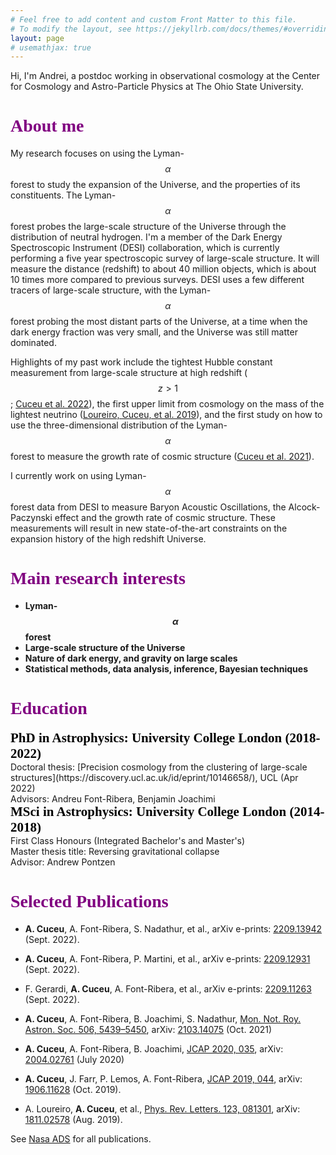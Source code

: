 ```yaml
---
# Feel free to add content and custom Front Matter to this file.
# To modify the layout, see https://jekyllrb.com/docs/themes/#overriding-theme-defaults
layout: page
# usemathjax: true
---
```



Hi, I'm Andrei, a postdoc working in observational cosmology at the Center for Cosmology and Astro-Particle Physics at The Ohio State University.

<h1 style="font-family:'Calibri Light';color: purple" id="about">About me </h1>

My research focuses on using the Lyman-$$\alpha$$ forest to study the expansion of the Universe, and the properties of its constituents. The Lyman-$$\alpha$$ forest probes the large-scale structure of the Universe through the distribution of neutral hydrogen. I'm a member of the Dark Energy Spectroscopic Instrument (DESI) collaboration, which is currently performing a five year spectroscopic survey of large-scale structure. It will measure the distance (redshift) to about 40 million objects, which is about 10 times more compared to previous surveys. DESI uses a few different tracers of large-scale structure, with the Lyman-$$\alpha$$ forest probing the most distant parts of the Universe, at a time when the dark energy fraction was very small, and the Universe was still matter dominated.

Highlights of my past work include the tightest Hubble constant measurement from large-scale structure at high redshift ($$z>1$$; [Cuceu et al. 2022](https://arxiv.org/abs/2209.13942)), the first upper limit from cosmology on the mass of the lightest neutrino ([Loureiro, Cuceu, et al. 2019](https://doi.org/10.1103/PhysRevLett.123.081301)), and the first study on how to use the three-dimensional distribution of the Lyman-$$\alpha$$ forest to measure the growth rate of cosmic structure ([Cuceu et al. 2021](https://doi.org/10.1093/mnras/stab1999)).

I currently work on using Lyman-$$\alpha$$ forest data from DESI to measure Baryon Acoustic Oscillations, the Alcock-Paczynski effect and the growth rate of cosmic structure. These measurements will result in new state-of-the-art constraints on the expansion history of the high redshift Universe.

<h1 style="font-family:'Calibri Light';color: purple" id="research">Main research interests </h1>

* **Lyman-$$\alpha$$ forest**
* **Large-scale structure of the Universe**
* **Nature of dark energy, and gravity on large scales**
* **Statistical methods, data analysis, inference, Bayesian techniques**

<h1 style="font-family:'Calibri Light';color: purple" id="education">Education </h1>

<h2 style="font-family:'Calibri Light';color: black;font-weight: bold;margin: 0">PhD in Astrophysics: University College London (2018-2022) </h2>
Doctoral thesis: [Precision cosmology from the clustering of large-scale structures](https://discovery.ucl.ac.uk/id/eprint/10146658/), UCL (Apr 2022)<br>
Advisors: Andreu Font-Ribera, Benjamin Joachimi<br>
<h2 style="font-family:'Calibri Light';color: black;font-weight: bold;margin: 0">MSci in Astrophysics: University College London (2014-2018) </h2>
First Class Honours (Integrated Bachelor's and Master's)<br>
Master thesis title: Reversing gravitational collapse<br>
Advisor: Andrew Pontzen

<h1 style="font-family:'Calibri Light';color: purple" id="publications">Selected Publications </h1>

* **A. Cuceu**, A. Font-Ribera, S. Nadathur, et al., arXiv e-prints: [2209.13942](https://arxiv.org/abs/2209.13942) (Sept. 2022).

* **A. Cuceu**, A. Font-Ribera, P. Martini, et al., arXiv e-prints: [2209.12931](https://arxiv.org/abs/2209.12931) (Sept. 2022).

* F. Gerardi, **A. Cuceu**, A. Font-Ribera, et al., arXiv e-prints: [2209.11263](https://arxiv.org/abs/2209.11263) (Sept. 2022).

* **A. Cuceu**, A. Font-Ribera, B. Joachimi, S. Nadathur, [Mon. Not. Roy. Astron. Soc. 506, 5439–5450](https://doi.org/10.1093/mnras/stab1999), arXiv: [2103.14075](https://arxiv.org/abs/2103.14075) (Oct. 2021)

* **A. Cuceu**, A. Font-Ribera, B. Joachimi, [JCAP 2020, 035](https://doi.org/10.1088/1475-7516/2020/07/035), arXiv: [2004.02761](https://arxiv.org/abs/2004.02761) (July 2020)

* **A. Cuceu**, J. Farr, P. Lemos, A. Font-Ribera, [JCAP 2019, 044](https://doi.org/10.1088/1475-7516/2019/10/044), arXiv: [1906.11628](https://arxiv.org/abs/1906.11628) (Oct. 2019).

* A. Loureiro, **A. Cuceu**, et al., [Phys. Rev. Letters. 123, 081301](https://doi.org/10.1103/PhysRevLett.123.081301), arXiv: [1811.02578](https://arxiv.org/abs/1811.02578) (Aug. 2019).

See [Nasa ADS](https://ui.adsabs.harvard.edu/search/q=author%3A"Cuceu%2C%20Andrei"&sort=date%20desc%2C%20bibcode%20desc&p_=0) for all publications.

